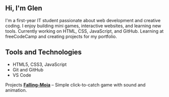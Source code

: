 ## Hi, I'm Glen

I'm a first-year IT student passionate about web development and creative coding.
I enjoy building mini games, interactive websites, and learning new tools.
Currently working on HTML, CSS, JavaScript, and GitHub.
Learning at freeCodeCamp and creating projects for my portfolio.

## Tools and Technologies
- HTML5, CSS3, JavaScript 
- Git and GitHub
- VS Code

Projects
**[Falling-Moia]([https://glenybadoobee.github.io/Falling-Moia/](https://glenybadoobee.github.io/Falling-Moia/))** – Simple click-to-catch game with sound and animation.
